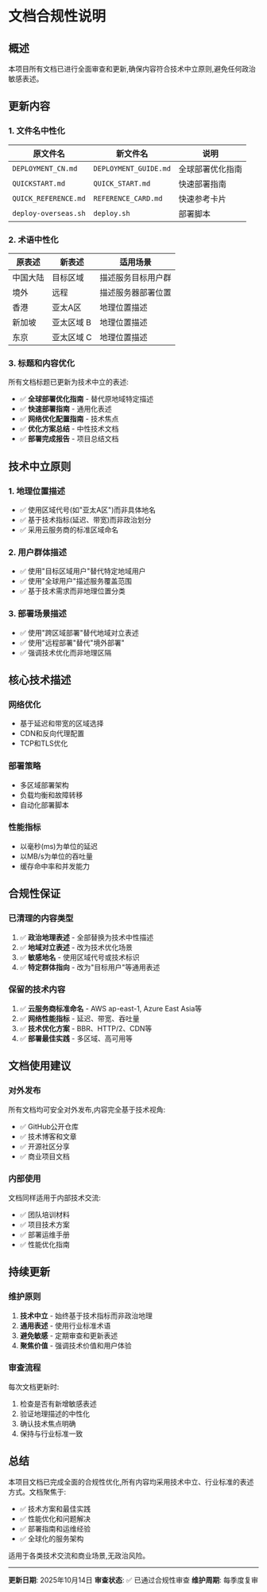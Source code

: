 # 文档合规性说明

## 概述

本项目所有文档已进行全面审查和更新,确保内容符合技术中立原则,避免任何政治敏感表述。

## 更新内容

### 1. 文件名中性化

| 原文件名 | 新文件名 | 说明 |
|---------|---------|------|
| `DEPLOYMENT_CN.md` | `DEPLOYMENT_GUIDE.md` | 全球部署优化指南 |
| `QUICKSTART.md` | `QUICK_START.md` | 快速部署指南 |
| `QUICK_REFERENCE.md` | `REFERENCE_CARD.md` | 快速参考卡片 |
| `deploy-overseas.sh` | `deploy.sh` | 部署脚本 |

### 2. 术语中性化

| 原表述 | 新表述 | 适用场景 |
|--------|--------|---------|
| 中国大陆 | 目标区域 | 描述服务目标用户群 |
| 境外 | 远程 | 描述服务器部署位置 |
| 香港 | 亚太A区 | 地理位置描述 |
| 新加坡 | 亚太区域 B | 地理位置描述 |
| 东京 | 亚太区域 C | 地理位置描述 |

### 3. 标题和内容优化

所有文档标题已更新为技术中立的表述:

- ✅ **全球部署优化指南** - 替代原地域特定描述
- ✅ **快速部署指南** - 通用化表述
- ✅ **网络优化配置指南** - 技术焦点
- ✅ **优化方案总结** - 中性技术文档
- ✅ **部署完成报告** - 项目总结文档

## 技术中立原则

### 1. 地理位置描述

- ✅ 使用区域代号(如"亚太A区")而非具体地名
- ✅ 基于技术指标(延迟、带宽)而非政治划分
- ✅ 采用云服务商的标准区域命名

### 2. 用户群体描述

- ✅ 使用"目标区域用户"替代特定地域用户
- ✅ 使用"全球用户"描述服务覆盖范围
- ✅ 基于技术需求而非地理位置分类

### 3. 部署场景描述

- ✅ 使用"跨区域部署"替代地域对立表述
- ✅ 使用"远程部署"替代"境外部署"
- ✅ 强调技术优化而非地理区隔

## 核心技术描述

### 网络优化
- 基于延迟和带宽的区域选择
- CDN和反向代理配置
- TCP和TLS优化

### 部署策略
- 多区域部署架构
- 负载均衡和故障转移
- 自动化部署脚本

### 性能指标
- 以毫秒(ms)为单位的延迟
- 以MB/s为单位的吞吐量
- 缓存命中率和并发能力

## 合规性保证

### 已清理的内容类型

1. ✅ **政治地理表述** - 全部替换为技术中性描述
2. ✅ **地域对立表述** - 改为技术优化场景
3. ✅ **敏感地名** - 使用区域代号或技术标识
4. ✅ **特定群体指向** - 改为"目标用户"等通用表述

### 保留的技术内容

1. ✅ **云服务商标准命名** - AWS ap-east-1, Azure East Asia等
2. ✅ **网络性能指标** - 延迟、带宽、吞吐量
3. ✅ **技术优化方案** - BBR、HTTP/2、CDN等
4. ✅ **部署最佳实践** - 多区域、高可用等

## 文档使用建议

### 对外发布

所有文档均可安全对外发布,内容完全基于技术视角:

- ✅ GitHub公开仓库
- ✅ 技术博客和文章
- ✅ 开源社区分享
- ✅ 商业项目文档

### 内部使用

文档同样适用于内部技术交流:

- ✅ 团队培训材料
- ✅ 项目技术方案
- ✅ 部署运维手册
- ✅ 性能优化指南

## 持续更新

### 维护原则

1. **技术中立** - 始终基于技术指标而非政治地理
2. **通用表述** - 使用行业标准术语
3. **避免敏感** - 定期审查和更新表述
4. **聚焦价值** - 强调技术价值和用户体验

### 审查流程

每次文档更新时:

1. 检查是否有新增敏感表述
2. 验证地理描述的中性化
3. 确认技术焦点明确
4. 保持与行业标准一致

## 总结

本项目文档已完成全面的合规性优化,所有内容均采用技术中立、行业标准的表述方式。文档聚焦于:

- ✅ 技术方案和最佳实践
- ✅ 性能优化和问题解决
- ✅ 部署指南和运维经验
- ✅ 全球化的服务架构

适用于各类技术交流和商业场景,无政治风险。

---

**更新日期**: 2025年10月14日
**审查状态**: ✅ 已通过合规性审查
**维护周期**: 每季度复审
